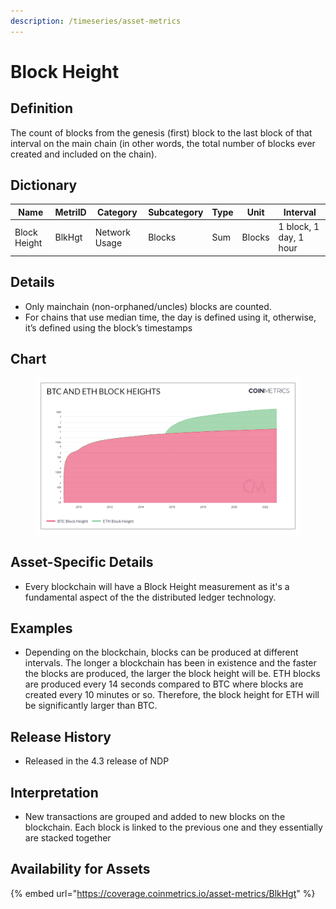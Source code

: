 ```yaml
---
description: /timeseries/asset-metrics
---
```


# Block Height

## Definition

The count of blocks from the genesis (first) block to the last block of that interval on the main chain (in other words, the total number of blocks ever created and included on the chain).

## Dictionary

| Name         | MetriID | Category      | Subcategory | Type | Unit   | Interval               |
| ------------ | ------- | ------------- | ----------- | ---- | ------ | ---------------------- |
| Block Height | BlkHgt  | Network Usage | Blocks      | Sum  | Blocks | 1 block, 1 day, 1 hour |

## Details

* Only mainchain (non-orphaned/uncles) blocks are counted.
* For chains that use median time, the day is defined using it, otherwise, it’s defined using the block’s timestamps

## Chart

<figure><img src="../../.gitbook/assets/BTC_and_ETH_Block_Heights.png" alt=""><figcaption></figcaption></figure>

## Asset-Specific Details

* Every blockchain will have a Block Height measurement as it's a fundamental aspect of the the distributed ledger technology.

## Examples

* Depending on the blockchain, blocks can be produced at different intervals. The longer a blockchain has been in existence and the faster the blocks are produced, the larger the block height will be. ETH blocks are produced every 14 seconds compared to BTC where blocks are created every 10 minutes or so. Therefore, the block height for ETH will be significantly larger than BTC.

## Release History

* Released in the 4.3 release of NDP

## Interpretation

* New transactions are grouped and added to new blocks on the blockchain. Each block is linked to the previous one and they essentially are stacked together

## Availability for Assets

{% embed url="https://coverage.coinmetrics.io/asset-metrics/BlkHgt" %}
